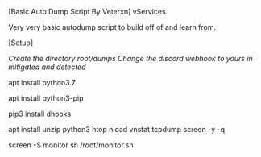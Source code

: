 [Basic Auto Dump Script By Veterxn]
vServices.

Very very basic autodump script to build off of and learn from.

[Setup]

*Create the directory root/dumps*
*Change the discord webhook to yours in mitigated and detected*

apt install python3.7

apt install python3-pip

pip3 install dhooks

apt install unzip python3 htop nload vnstat tcpdump screen -y -q

screen -S monitor sh /root/monitor.sh
